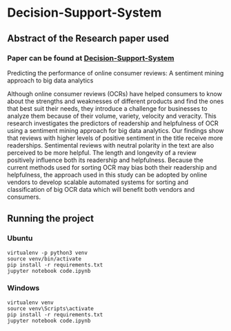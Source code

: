 # Decision-Support-System

## Abstract of the Research paper used

### Paper can be found at [Decision-Support-System](https://www.sciencedirect.com/science/article/pii/S0167923615002006)
Predicting the performance of online consumer reviews: A sentiment mining approach to big data analytics

Although online consumer reviews (OCRs) have helped consumers to know about the strengths and weaknesses of different products and find the ones that best suit their needs, they introduce a challenge for businesses to analyze them because of their volume, variety, velocity and veracity. This research investigates the predictors of readership and helpfulness of OCR using a sentiment mining approach for big data analytics. Our findings show that reviews with higher levels of positive sentiment in the title receive more readerships. Sentimental reviews with neutral polarity in the text are also perceived to be more helpful. The length and longevity of a review positively influence both its readership and helpfulness. Because the current methods used for sorting OCR may bias both their readership and helpfulness, the approach used in this study can be adopted by online vendors to develop scalable automated systems for sorting and classification of big OCR data which will benefit both vendors and consumers.


## Running the project

### Ubuntu

```
virtualenv -p python3 venv
source venv/bin/activate
pip install -r requirements.txt
jupyter notebook code.ipynb
```

### Windows
```
virtualenv venv
source venv\Scripts\activate
pip install -r requirements.txt
jupyter notebook code.ipynb
```